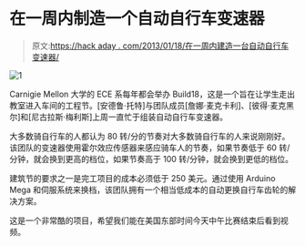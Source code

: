 # 在一周内制造一个自动自行车变速器

> 原文:[https://hack aday . com/2013/01/18/在一周内建造一台自动自行车变速器/](https://hackaday.com/2013/01/18/building-an-automatic-bicycle-transmission-in-a-week/)

![1](../Images/6a0525619347910a6214ebcbe6ecc5a3.png)

Carnigie Mellon 大学的 ECE 系每年都会举办 Build18，这是一个旨在让学生走出教室进入车间的工程节。[安德鲁·托特]与团队成员[詹娜·麦克卡利]、[彼得·麦克黑尔]和[尼古拉斯·梅利斯]上周一直忙于组装自动自行车变速器。

大多数骑自行车的人都认为 80 转/分的节奏对大多数骑自行车的人来说刚刚好。该团队的变速器使用霍尔效应传感器来感应骑车人的节奏，如果节奏低于 60 转/分钟，就会换到更高的档位，如果节奏高于 100 转/分钟，就会换到更低的档位。

建筑节的要求之一是完工项目的成本必须低于 250 美元。通过使用 Arduino Mega 和伺服系统来换档，该团队拥有一个相当低成本的自动更换自行车齿轮的解决方案。

这是一个非常酷的项目，希望我们能在美国东部时间今天中午比赛结束后看到视频。